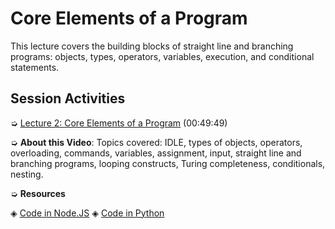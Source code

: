 # Core Elements of a Program

This lecture covers the building blocks of straight line and branching programs: objects, types, operators, variables, execution, and conditional statements.

## Session Activities

➭ [Lecture 2: Core Elements of a Program](http://ocw.mit.edu/courses/electrical-engineering-and-computer-science/6-00sc-introduction-to-computer-science-and-programming-spring-2011/unit-1/lecture-2-core-elements-of-a-program/#?w=535) (00:49:49)

➭ **About this Video**: Topics covered: IDLE, types of objects, operators, overloading, commands, variables, assignment, input, straight line and branching programs, looping constructs, Turing completeness, conditionals, nesting.

➭ **Resources**

◈ [Code in Node.JS](https://github.com/ericdouglas/MIT-computer-science-and-engineering/blob/master/archives/01-introduction-to-computer-science-and-programming/archives/UNIT-01/02-core-elements-of-a-program/example.js)
◈ [Code in Python]()
